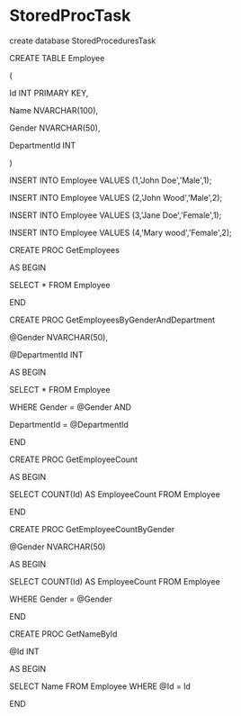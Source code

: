 # StoredProcTask
create database StoredProceduresTask


CREATE TABLE Employee

(

Id INT PRIMARY KEY,

Name NVARCHAR(100),

Gender NVARCHAR(50),

DepartmentId INT

)

INSERT INTO Employee VALUES (1,'John Doe','Male',1);

INSERT INTO Employee VALUES (2,'John Wood','Male',2);

INSERT INTO Employee VALUES (3,'Jane Doe','Female',1);

INSERT INTO Employee VALUES (4,'Mary wood','Female',2);


CREATE PROC GetEmployees

AS BEGIN

SELECT * FROM Employee

END

CREATE PROC GetEmployeesByGenderAndDepartment

@Gender NVARCHAR(50),

@DepartmentId INT

AS BEGIN

SELECT * FROM Employee

WHERE Gender = @Gender AND

DepartmentId = @DepartmentId

END

CREATE PROC GetEmployeeCount

AS BEGIN

SELECT COUNT(Id) AS EmployeeCount FROM Employee 

END

CREATE PROC GetEmployeeCountByGender

@Gender NVARCHAR(50)

AS BEGIN

SELECT COUNT(Id) AS EmployeeCount FROM Employee

WHERE Gender = @Gender

END

CREATE PROC GetNameById

@Id INT

AS BEGIN

SELECT Name FROM Employee WHERE @Id = Id

END

